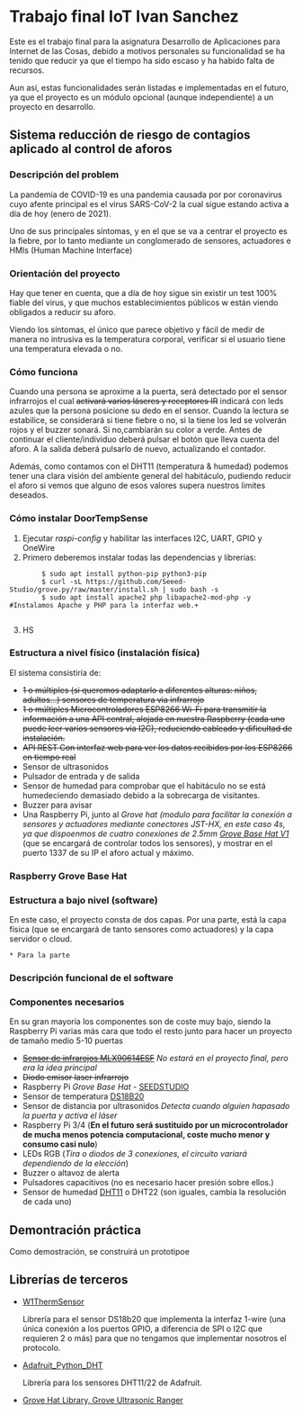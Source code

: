 # Trabajo final IoT Ivan Sanchez

 Este es el trabajo final para la asignatura Desarrollo de Aplicaciones para Internet de las Cosas, debido a motivos personales su funcionalidad se ha tenido que reducir ya que el tiempo ha sido escaso  y ha habido falta de recursos.

 Aun así, estas funcionalidades serán listadas e implementadas en  el futuro, ya que el proyecto es un módulo opcional (aunque independiente) a un proyecto en desarrollo.

## Sistema reducción de riesgo de contagios aplicado al control de aforos

### Descripción del problem

La pandemia de COVID-19 es una pandemia causada por por coronavirus cuyo afente principal es el virus SARS-CoV-2 la cual sigue estando activa a día de hoy (enero de 2021).

Uno de sus principales síntomas, y  en el que se va a centrar el proyecto es la fiebre, por lo tanto mediante un conglomerado de sensores, actuadores e HMIs (Human Machine Interface)

### Orientación del proyecto

Hay que tener en cuenta, que a día de hoy sigue sin existir un test 100% fiable del virus, y que muchos establecimientos públicos w están viendo obligados a reducir su aforo.

Viendo los síntomas, el único que parece objetivo y fácil de medir de manera no intrusiva es la temperatura corporal, verificar si el usuario tiene una temperatura elevada o no.

### Cómo funciona

Cuando una persona se aproxime a la puerta, será detectado  por el sensor infrarrojos  el cual ~~activará varios láseres y receptores IR~~  indicará con leds azules que la  persona  posicione su dedo en el sensor. Cuando la lectura se estabilice,  se considerará si tiene fiebre o no,  si la  tiene los  led  se  volverán rojos y el  buzzer sonará. Si no,cambiarán su color a verde. Antes de continuar el cliente/individuo  deberá pulsar el botón  que lleva  cuenta del aforo. A la salida deberá pulsarlo de nuevo,  actualizando el contador.

Además, como contamos con el DHT11 (temperatura & humedad) podemos tener una  clara visión del ambiente general del habitáculo,  pudiendo reducir el aforo si vemos que alguno de esos valores supera nuestros limites deseados.

### Cómo instalar DoorTempSense
1. Ejecutar *raspi-config* y habilitar las interfaces I2C, UART, GPIO y OneWire
2. Primero deberemos instalar todas las dependencias y librerías:
```
        $ sudo apt install python-pip python3-pip
        $ curl -sL https://github.com/Seeed-Studio/grove.py/raw/master/install.sh | sudo bash -s  
        $ sudo apt install apache2 php libapache2-mod-php -y #Instalamos Apache y PHP para la interfaz web.+
        
 ```

3. HS

### Estructura a nivel físico (instalación física)

El sistema consistiría de:

* ~~1 o múltiples (si queremos adaptarlo a  diferentes alturas: niños, adultos...) sensores de temperatura via infrarrojo~~
* ~~1 o múltiples Microcontroladores ESP8266 Wi-Fi para transmitir la información a una API central, alojada en nuestra Raspberry (cada uno puede leer varios sensores via I2C), reduciendo cableado y dificultad de instalación.~~
* ~~API REST Con interfaz web  para ver los datos recibidos por los ESP8266 en tiempo real~~
* Sensor  de  ultrasonidos
* Pulsador de entrada y de salida
* Sensor de humedad para comprobar que el habitáculo no  se está humedeciendo demasiado debido a la sobrecarga de visitantes.
* Buzzer para avisar
* Una Raspberry Pi, junto al *Grove hat (modulo para facilitar la conexión a sensores y actuadores mediante conectores JST-HX, en este caso 4s, ya que  dispoenmos  de cuatro conexiones de 2.5mm  [Grove Base Hat V1](https://wiki.seeedstudio.com/Grove_Base_Hat_for_Raspberry_Pi)* (que se encargará de controlar todos los sensores), y mostrar en el puerto  1337 de su IP  el aforo actual y máximo.

### Raspberry Grove Base Hat



### Estructura a bajo nivel (software)

En este caso, el proyecto consta de dos capas. Por una parte, está la capa física  (que se encargará de tanto sensores  como actuadores) y la capa servidor o cloud.

    * Para la parte

### Descripción funcional  de el software

### Componentes necesarios

En su gran mayoría los componentes son de coste muy bajo, siendo la Raspberry Pi varias más cara que todo el resto junto para hacer  un   proyecto de tamaño medio  5-10 puertas

* [~~Sensor de infrarojos MLX90614ESF~~](https://www.mouser.es/datasheet/2/734/MLX90614-Datasheet-Melexis-953298.pdf) *No estará en el proyecto final, pero era la idea principal*
* ~~Diodo emisor laser infrarrojo~~
* Raspberry Pi *Grove Base Hat* - [SEEDSTUDIO](https://wiki.seeedstudio.com/Grove_Base_Hat_for_Raspberry_Pi/#:~:text=The%20Grove%20Base%20Hat%20for%20Raspberry%20Pi%20provide%20Digital%2FAnalog,Hat%20for%20Raspberry%20Pi%20now.)
* Sensor de temperatura [DS18B20](https://www.mouser.es/datasheet/2/256/DS18B20-370043.pdf)
* Sensor de distancia por ultrasonidos *Detecta cuando alguien  hapasado la puerta y activa el láser*
* Raspberry Pi 3/4 (**En el futuro será sustituido por un microcontrolador de mucha menos potencia computacional, coste mucho menor y consumo casi nulo**)
* LEDs RGB (*Tira o diodos de 3 conexiones, el circuito variará dependiendo de la elección*)
* Buzzer o altavoz de alerta
* Pulsadores capacitivos (no es necesario hacer presión sobre ellos.)
* Sensor de humedad [DHT11](https://www.alldatasheet.com/datasheet-pdf/pdf/1132088/ETC2/DHT11.html) o DHT22 (son iguales, cambia la resolución de cada uno)

## Demontración práctica

Como demostración, se construirá un prototipoe

## Librerías de  terceros

* [W1ThermSensor](https://pypi.org/project/w1thermsensor/)

    Librería para el sensor DS18b20 que implementa la interfaz 1-wire (una única conexión a los puertos GPIO, a diferencia  de SPI o I2C que requieren 2 o más) para que no tengamos que implementar nosotros el protocolo.

* [Adafruit_Python_DHT](https://github.com/adafruit/Adafruit_Python_DHT)

    Librería para los sensores DHT11/22 de Adafruit.

* [Grove Hat Library, Grove Ultrasonic Ranger](https://github.com/Seeed-Studio/grove.py)

    

